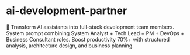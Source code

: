 # ai-development-partner
🤖 Transform AI assistants into full-stack development team members. System prompt combining System Analyst + Tech Lead + PM + DevOps + Business Consultant roles. Boost productivity 70%+ with structured analysis, architecture design, and business planning.
